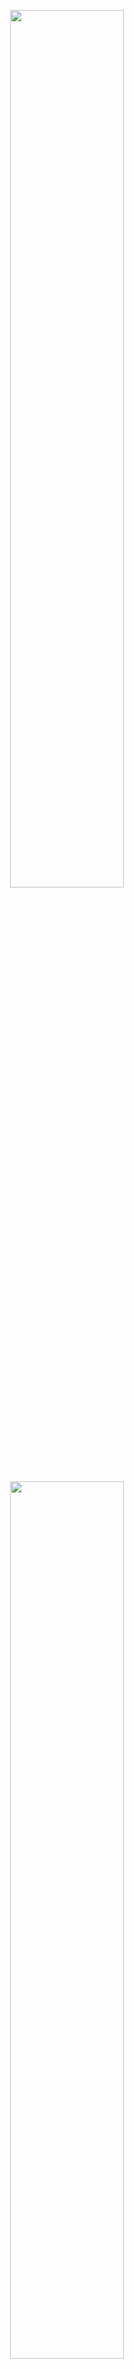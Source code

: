 <p align="center"><img src="https://i.imgur.com/kyStXrA.png" width=60%></p>
<p align="center"><img src="https://i.imgur.com/sKZJ5tV.png" width=60% /></p>
<p align="center"><img src="https://discord.com/api/guilds/854046209399455744/widget.png?style=shield" />
<img src="https://img.shields.io/tokei/lines/github/ShadowsDash/ShadowsDash?label=Total%20lines" /> <img src="https://img.shields.io/badge/Made%20in%20-France%20%F0%9F%A5%96-3F51B5" /> <img src="https://img.shields.io/badge/Made%20with-PHP-3F51B5" /></p>

<p align="center"><a href="https://dashdocs.shadow-baguet.xyz/"><img src="https://i.imgur.com/IJnJnTA.png" width=20%></a></p>
All installation, add-ons tutorials and other stuff are available in the documentation!

# 🗃️ Base features
Theses features are the basic ones. In the future, more features are likely to come.
| Feature               | Available |
|-----------------------|-----------|
| Server creation       | ✔️         |
| Server editing        | ❌         |
| Server deletion       | ✔️         |
| Panel credentials     | ✔️         |
| Login                 | ✔️         |
| Registering           | ✔️         |
| Discord oAuth handler | ✔️         |
| Queue system          | ✔️         |
| Earning coins         | ❌         |
| Resources shop        | ❌         |

# 🥇 Alpha version
Welcome to the ALPHA version of Shadow's Dash! This version **is not meant to be used in a production environement**, but rather be used for add-ons developement, and testing purposes. If you find a bug, report it asap!

# 🎨 Frontend
We are using argon as a frontend. You can change that! Read the documentation to learn more.

# 👔 Contributing
I'm open to all contributions! Feel free to help! :)

# 💸 Financial support
I do not want money from what I code...
No, really man... Dang if you really want to...
I only accept gift cards or XMR. Dm me on Discord to support the project.

# Shoutouts
Big shoutout to MythicalKitten, Bartosz1, BlackKitten, Daftscientist, Emerald Mike, honk, RobusOfficial, tlkh40 and Will for their cool support.
Shoutout to JOSH for some parts of his code.

Take a free baguette 🥖
